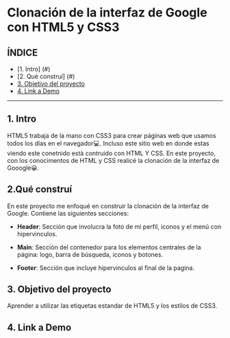 # Clonación de la interfaz de Google con HTML5 y CSS3

## **ÍNDICE**

* [1. Intro] (#)
* [2. Qué construí] (#)
* [3. Objetivo del proyecto](#)
* [4. Link a Demo](#)

****

## 1. Intro

HTML5 trabaja de la mano con CSS3 para crear páginas web que usamos todos los días en el navegador💻. Incluso este sitio web en donde estas viendo este conetnido està contruido con HTML Y CSS. En este proyecto, con los conocimentos de HTML y CSS realicé la clonación de la interfaz de Gooogle😀.

## 2.Qué construí

En este proyecto me enfoqué en construir la clonación de la interfaz de Google. Contiene las siguientes secciones:

* **Header**: Sección que involucra la foto de mi perfil, iconos y el menú con hipervìnculos.

* **Main**: Sección del contenedor para los elementos centrales de la página: logo, barra de búsqueda, iconos y botones.

* **Footer**: Sección que incluye hipervinculos al final de la pagina.

## 3. Objetivo del proyecto
Aprender a utilizar las etiquetas estandar de HTML5 y los estilos de CSS3.

## 4. Link a Demo
